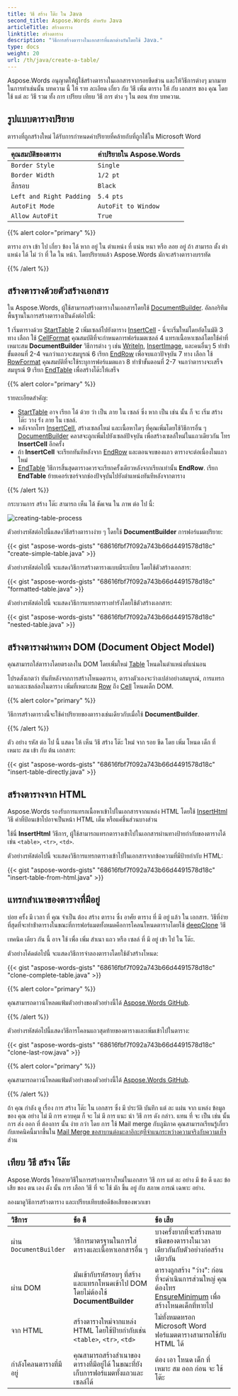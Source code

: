 ```yaml
---
title: วิธี สร้าง โต๊ะ ใน Java
second_title: Aspose.Words สําหรับ Java
articleTitle: สร้างตาราง
linktitle: สร้างตาราง
description: "วิธีการสร้างตารางในเอกสารที่แตกต่างกันโดยใช้ Java."
type: docs
weight: 20
url: /th/java/create-a-table/
---
```


Aspose.Words อนุญาตให้ผู้ใช้สร้างตารางในเอกสารจากรอยขีดข่วน และให้วิธีการต่างๆ มากมายในการทําเช่นนั้น บทความ นี้ ให้ ราย ละเอียด เกี่ยว กับ วิธี เพิ่ม ตาราง ให้ กับ เอกสาร ของ คุณ โดย ใช้ แต่ ละ วิธี รวม ทั้ง การ เปรียบ เทียบ วิธี การ ต่าง ๆ ใน ตอน ท้าย บทความ.

## รูปแบบตารางปริยาย

ตารางที่ถูกสร้างใหม่ ได้รับการกําหนดค่าปริยายที่คล้ายกับที่ถูกใช้ใน Microsoft Word

| คุณสมบัติของตาราง | ค่าปริยายใน Aspose.Words |
|  :-  |  :-  |
| `Border Style` |  `Single`  |
| `Border Width` | `1/2 pt` |
| สีกรอบ |  `Black`  |
| `Left and Right Padding` | `5.4 pts` |
| `AutoFit Mode` | `AutoFit to Window` |
| `Allow AutoFit` |  `True`  |
{{% alert color="primary" %}}

ตาราง อาจ เข้า ไป เกี่ยว ข้อง ได้ หาก อยู่ ใน ตําแหน่ง ที่ แน่น หนา หรือ ลอย อยู่ ถ้า สามารถ ตั้ง ตําแหน่ง ได้ ไม่ ว่า ที่ ใด ใน หน้า. โดยปริยายแล้ว Aspose.Words มักจะสร้างตารางบรรทัด

{{% /alert %}}

## สร้างตารางด้วยตัวสร้างเอกสาร

ใน Aspose.Words, ผู้ใช้สามารถสร้างตารางในเอกสารโดยใช้ [DocumentBuilder](https://reference.aspose.com/words/java/com.aspose.words/documentbuilder/). อัลกอริทึมพื้นฐานในการสร้างตารางเป็นดังต่อไปนี้:

1 เริ่มตารางด้วย [StartTable](https://reference.aspose.com/words/java/com.aspose.words/documentbuilder/#startTable)
2 เพิ่มเซลล์ไปยังตาราง [InsertCell](https://reference.aspose.com/words/java/com.aspose.words/documentbuilder/#insertCell) - นี่จะเริ่มใหม่โดยอัตโนมัติ
3 ทาง เลือก ใช้ [CellFormat](https://reference.aspose.com/words/java/com.aspose.words/documentbuilder/#getCellFormat) คุณสมบัติที่จะกําหนดการฟอร์แมตเซลล์
4 แทรกเนื้อหาเซลล์โดยใช้ค่าที่เหมาะสม **DocumentBuilder** วิธีการต่าง ๆ เช่น [Writeln](https://reference.aspose.com/words/java/com.aspose.words/documentbuilder/#writeln), [InsertImage](https://reference.aspose.com/words/java/com.aspose.words/documentbuilder/#insertImage-byte), และคนอื่นๆ
5 ทําซ้ําขั้นตอนที่ 2-4 จนกว่าแถวจะสมบูรณ์
6 เรียก [EndRow](https://reference.aspose.com/words/java/com.aspose.words/documentbuilder/#endRow) เพื่อจบแถวปัจจุบัน
7 ทาง เลือก ใช้ [RowFormat](https://reference.aspose.com/words/java/com.aspose.words/documentbuilder/#getRowFormat) คุณสมบัติที่จะใช้ระบุการฟอร์แมตแถว
8 ทําซ้ําขั้นตอนที่ 2-7 จนกว่าตารางจะเสร็จสมบูรณ์
9 เรียก [EndTable](https://reference.aspose.com/words/java/com.aspose.words/documentbuilder/#endTable) เพื่อสร้างโต๊ะให้เสร็จ

{{% alert color="primary" %}}

รายละเอียดสําคัญ:

- [StartTable](https://reference.aspose.com/words/java/com.aspose.words/documentbuilder/#startTable) อาจ เรียก ได้ ด้วย ว่า เป็น ภาย ใน เซลล์ ซึ่ง หาก เป็น เช่น นั้น ก็ จะ เริ่ม สร้าง โต๊ะ วาง รัง ภาย ใน เซลล์.
- หลังจากโทร [InsertCell](https://reference.aspose.com/words/java/com.aspose.words/documentbuilder/#insertCell), สร้างเซลล์ใหม่ และเนื้อหาใดๆ ที่คุณเพิ่มโดยใช้วิธีการอื่น ๆ [DocumentBuilder](https://reference.aspose.com/words/java/com.aspose.words/documentbuilder/) คลาสจะถูกเพิ่มไปยังเซลล์ปัจจุบัน เพื่อสร้างเซลล์ใหม่ในแถวเดียวกัน โทร **InsertCell** อีกครั้ง
- ถ้า **InsertCell** จะเรียกทันทีหลังจาก [EndRow](https://reference.aspose.com/words/java/com.aspose.words/documentbuilder/#endRow) และตอนจบของแถว ตารางจะต่อเนื่องในแถวใหม่
- [EndTable](https://reference.aspose.com/words/java/com.aspose.words/documentbuilder/#endTable) วิธีการสิ้นสุดตารางควรจะเรียกครั้งเดียวหลังจากเรียกเท่านั้น **EndRow**. เรียก **EndTable** ย้ายเคอร์เซอร์จากช่องปัจจุบันไปยังตําแหน่งทันทีหลังจากตาราง

{{% /alert %}}

กระบวนการ สร้าง โต๊ะ สามารถ เห็น ได้ ชัดเจน ใน ภาพ ต่อ ไป นี้:

![creating-table-process](/words/java/create-a-table/creating-table-process.jpg)

ตัวอย่างรหัสต่อไปนี้แสดงวิธีสร้างตารางง่าย ๆ โดยใช้ **DocumentBuilder** การฟอร์แมตปริยาย:

{{< gist "aspose-words-gists" "68616fbf7f092a743b66d4491578d18c" "create-simple-table.java" >}}

ตัวอย่างรหัสต่อไปนี้ จะแสดงวิธีการสร้างตารางแบบมีระเบียบ โดยใช้ตัวสร้างเอกสาร:

{{< gist "aspose-words-gists" "68616fbf7f092a743b66d4491578d18c" "formatted-table.java" >}}

ตัวอย่างรหัสต่อไปนี้ จะแสดงวิธีการแทรกตารางทํารังโดยใช้ตัวสร้างเอกสาร:

{{< gist "aspose-words-gists" "68616fbf7f092a743b66d4491578d18c" "nested-table.java" >}}

## สร้างตารางผ่านทาง DOM (Document Object Model)

คุณสามารถใส่ตารางโดยตรงลงใน DOM โดยเพิ่มใหม่ [Table](https://reference.aspose.com/words/java/com.aspose.words/table/) โหนดในตําแหน่งที่แน่นอน

โปรดสังเกตว่า ทันทีหลังจากการสร้างโหนดตาราง, ตารางตัวเองจะว่างเปล่าอย่างสมบูรณ์, การแทรกแถวและเซลล์ลงในตาราง เพิ่มที่เหมาะสม [Row](https://reference.aspose.com/words/java/com.aspose.words/run/) ถึง [Cell](https://reference.aspose.com/words/java/com.aspose.words/cell/) โหนดเด็ก DOM.

{{% alert color="primary" %}}

วิธีการสร้างตารางนี้จะใช้ค่าปริยายของตารางเช่นเดียวกับเมื่อใช้ **DocumentBuilder**.

{{% /alert %}}

ตัว อย่าง รหัส ต่อ ไป นี้ แสดง ให้ เห็น วิธี สร้าง โต๊ะ ใหม่ จาก รอย ขีด โดย เพิ่ม โหนด เด็ก ที่ เหมาะ สม เข้า กับ ต้น เอกสาร:

{{< gist "aspose-words-gists" "68616fbf7f092a743b66d4491578d18c" "insert-table-directly.java" >}}

## สร้างตารางจาก HTML

Aspose.Words รองรับการแทรกเนื้อหาเข้าไปในเอกสารจากแหล่ง HTML โดยใช้ [InsertHtml](https://reference.aspose.com/words/java/com.aspose.words/documentbuilder/#insertHtml-java.lang.String) วิธี ค่าที่ป้อนเข้าไปอาจเป็นหน้า HTML เต็ม หรือแค่ชิ้นส่วนบางส่วน

ใช้นี่ **InsertHtml** วิธีการ, ผู้ใช้สามารถแทรกตารางเข้าไปในเอกสารผ่านทางป้ายกํากับของตารางได้ เช่น `<table>`, `<tr>`, `<td>`.

ตัวอย่างรหัสต่อไปนี้ จะแสดงวิธีการแทรกตารางเข้าไปในเอกสารจากข้อความที่มีป้ายกํากับ HTML:

{{< gist "aspose-words-gists" "68616fbf7f092a743b66d4491578d18c" "insert-table-from-html.java" >}}

## แทรกสําเนาของตารางที่มีอยู่

บ่อย ครั้ง มี เวลา ที่ คุณ จําเป็น ต้อง สร้าง ตาราง ซึ่ง อาศัย ตาราง ที่ มี อยู่ แล้ว ใน เอกสาร. วิธีที่ง่ายที่สุดที่จะทําซ้ําตารางในขณะที่การฟอร์แมตทั้งหมดคือการโคลนโหนดตารางโดยใช้ [deepClone](https://reference.aspose.com/words/java/com.aspose.words/node/#deepClone-boolean) วิธี

เทคนิค เดียว กัน นี้ อาจ ใช้ เพื่อ เพิ่ม สําเนา แถว หรือ เซลล์ ที่ มี อยู่ เข้า ไป ใน โต๊ะ.

ตัวอย่างโค้ดต่อไปนี้ จะแสดงวิธีการจําลองตารางโดยใช้ตัวสร้างโหนด:

{{< gist "aspose-words-gists" "68616fbf7f092a743b66d4491578d18c" "clone-complete-table.java" >}}

{{% alert color="primary" %}}

คุณสามารถดาวน์โหลดแฟ้มตัวอย่างของตัวอย่างนี้ได้ [Aspose.Words GitHub](https://github.com/aspose-words/Aspose.Words-for-Java/blob/master/Examples/Data/Tables.docx).

{{% /alert %}}

ตัวอย่างรหัสต่อไปนี้แสดงวิธีการโคลนแถวสุดท้ายของตารางและเพิ่มเข้าไปในตาราง:

{{< gist "aspose-words-gists" "68616fbf7f092a743b66d4491578d18c" "clone-last-row.java" >}}

{{% alert color="primary" %}}

คุณสามารถดาวน์โหลดแฟ้มตัวอย่างของตัวอย่างนี้ได้ [Aspose.Words GitHub](https://github.com/aspose-words/Aspose.Words-for-Java/blob/master/Examples/Data/Tables.docx).

{{% /alert %}}

ถ้า คุณ กําลัง ดู เรื่อง การ สร้าง โต๊ะ ใน เอกสาร ซึ่ง มี ประวัติ บันทึก แต่ ละ แผ่น จาก แหล่ง ข้อมูล ของ คุณ อย่าง ไม่ มี การ ควบคุม ก็ จะ ไม่ มี การ แนะ นํา วิธี การ ดัง กล่าว. แทน ที่ จะ เป็น เช่น นั้น การ ส่ง ออก ที่ ต้องการ นั้น ง่าย กว่า โดย การ ใช้ Mail merge กับภูมิภาค คุณสามารถเรียนรู้เกี่ยวกับเทคนิคนี้มากขึ้นใน [Mail Merge ขอสาบานต่อมะลาอิกะฮฺที่จําแนกระหว่างความจริงกับความเท็จ](/words/java/types-of-mail-merge-operations/) ส่วน

## เทียบ วิธี สร้าง โต๊ะ

Aspose.Words ให้หลายวิธีในการสร้างตารางใหม่ในเอกสาร วิธี การ แต่ ละ อย่าง มี ข้อ ดี และ ข้อ เสีย ของ ตน เอง ดัง นั้น การ เลือก วิธี ที่ จะ ใช้ มัก ขึ้น อยู่ กับ สภาพ การณ์ เฉพาะ อย่าง.

ลองมาดูวิธีการสร้างตาราง และเปรียบเทียบข้อดีข้อเสียของพวกเขา

|  วิธีการ | ข้อ ดี |  ข้อ เสีย |
|  :-  |  :-  |  :-  |
| ผ่าน `DocumentBuilder` | วิธีการมาตรฐานในการใส่ตารางและเนื้อหาเอกสารอื่น ๆ | บางครั้งยากที่จะสร้างหลายชนิดของตารางในเวลาเดียวกันกับตัวอย่างก่อสร้างเดียวกัน |
| ผ่าน DOM |  มันเข้ากับรหัสรอบๆ ที่สร้างและแทรกโหนดเข้าไป DOM โดยไม่ต้องใช้ **DocumentBuilder** | ตารางถูกสร้าง "ว่าง": ก่อนที่จะดําเนินการส่วนใหญ่ คุณต้องโทร [EnsureMinimum](https://reference.aspose.com/words/java/com.aspose.words/table/#ensureMinimum) เพื่อสร้างโหนดเด็กที่หายไป |
| จาก HTML | สร้างตารางใหม่จากแหล่ง HTML โดยใช้ป้ายกํากับเช่น `<table>`, `<tr>`, `<td>` | ไม่ทั้งหมดหรอก Microsoft Word ฟอร์แมตตารางสามารถใช้กับ HTML ได้ |
| กําลังโคลนตารางที่มีอยู่ | คุณสามารถสร้างสําเนาของตารางที่มีอยู่ได้ ในขณะที่ยังเก็บการฟอร์แมตทั้งแถวและเซลล์ได้ | ต้อง เอา โหนด เด็ก ที่ เหมาะ สม ออก ก่อน จะ ใช้ โต๊ะ |
